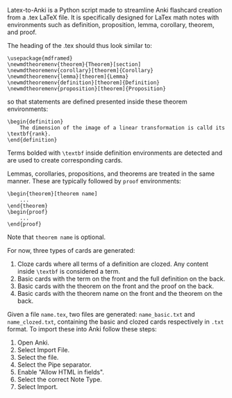 Latex-to-Anki is a Python script made to streamline Anki flashcard creation from a .tex LaTeX file. It is specifically
designed for LaTex math notes with environments such as definition, proposition, lemma, corollary, theorem, and proof.

The heading of the .tex should thus look similar to:

```
\usepackage{mdframed}
\newmdtheoremenv{theorem}{Theorem}[section]
\newmdtheoremenv{corollary}[theorem]{Corollary}
\newmdtheoremenv{lemma}[theorem]{Lemma}
\newmdtheoremenv{definition}[theorem]{Definition}
\newmdtheoremenv{proposition}[theorem]{Proposition}
```

so that statements are defined presented inside these theorem environments:

```
\begin{definition}
    The dimension of the image of a linear transformation is calld its \textbf{rank}.
\end{definition}
```

Terms bolded with `\textbf` inside definition environments are detected and are used to create corresponding cards.

Lemmas, corollaries, propositions, and theorems are treated in the same manner. These are typically followed by `proof`
environments:

```
\begin{theorem}[theorem name]
    ...
\end{theorem}
\begin{proof}
    ...
\end{proof}
```
Note that `theorem name` is optional.

For now, three types of cards are generated:

1. Cloze cards where all terms of a definition are clozed. Any content inside `\textbf` is considered a term.
2. Basic cards with the term on the front and the full definition on the back.
3. Basic cards with the theorem on the front and the proof on the back.
4. Basic cards with the theorem name on the front and the theorem on the back.

Given a file `name.tex`, two files are generated: `name_basic.txt` and `name_clozed.txt`, containing the basic and clozed cards respectively in `.txt` format.
To import these into Anki follow these steps:
1. Open Anki.
2. Select Import File.
3. Select the file.
4. Select the Pipe separator.
5. Enable "Allow HTML in fields".
6. Select the correct Note Type.
7. Select Import.